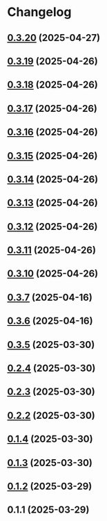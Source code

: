 # Changelog

## [0.3.20](https://github.com/DanielHabenicht/OSHome/compare/v0.3.19...oshome-web_server-v0.3.20) (2025-04-27)

## [0.3.19](https://github.com/DanielHabenicht/OSHome/compare/v0.3.18...oshome-web_server-v0.3.19) (2025-04-26)

## [0.3.18](https://github.com/DanielHabenicht/OSHome/compare/v0.3.17...oshome-web_server-v0.3.18) (2025-04-26)

## [0.3.17](https://github.com/DanielHabenicht/OSHome/compare/v0.3.16...oshome-web_server-v0.3.17) (2025-04-26)

## [0.3.16](https://github.com/DanielHabenicht/OSHome/compare/v0.3.15...oshome-web_server-v0.3.16) (2025-04-26)

## [0.3.15](https://github.com/DanielHabenicht/OSHome/compare/v0.3.14...oshome-web_server-v0.3.15) (2025-04-26)

## [0.3.14](https://github.com/DanielHabenicht/OSHome/compare/v0.3.13...oshome-web_server-v0.3.14) (2025-04-26)

## [0.3.13](https://github.com/DanielHabenicht/OSHome/compare/v0.3.12...oshome-web_server-v0.3.13) (2025-04-26)

## [0.3.12](https://github.com/DanielHabenicht/OSHome/compare/v0.3.11...oshome-web_server-v0.3.12) (2025-04-26)

## [0.3.11](https://github.com/DanielHabenicht/OSHome/compare/v0.3.10...oshome-web_server-v0.3.11) (2025-04-26)

## [0.3.10](https://github.com/DanielHabenicht/OSHome/compare/v0.3.7...oshome-web_server-v0.3.10) (2025-04-26)

## [0.3.7](https://github.com/DanielHabenicht/OSHome/compare/v0.3.6...oshome-web_server-v0.3.7) (2025-04-16)

## [0.3.6](https://github.com/DanielHabenicht/OSHome/compare/v0.3.5...oshome-web_server-v0.3.6) (2025-04-16)

## [0.3.5](https://github.com/DanielHabenicht/OSHome/compare/v0.3.2...oshome-web_server-v0.3.5) (2025-03-30)

## [0.2.4](https://github.com/DanielHabenicht/OSHome/compare/oshome-web_server-v0.2.3...oshome-web_server-v0.2.4) (2025-03-30)

## [0.2.3](https://github.com/DanielHabenicht/OSHome/compare/v0.2.2...oshome-web_server-v0.2.3) (2025-03-30)

## [0.2.2](https://github.com/DanielHabenicht/OSHome/compare/oshome-web_server-v0.1.4...oshome-web_server-v0.2.2) (2025-03-30)

## [0.1.4](https://github.com/DanielHabenicht/OSHome/compare/v0.1.3...oshome-web_server-v0.1.4) (2025-03-30)

## [0.1.3](https://github.com/DanielHabenicht/OSHome/compare/oshome-web_server-v0.1.2...oshome-web_server-v0.1.3) (2025-03-30)

## [0.1.2](https://github.com/DanielHabenicht/OSHome/compare/oshome-web_server-v0.1.1...oshome-web_server-v0.1.2) (2025-03-29)

## 0.1.1 (2025-03-29)
